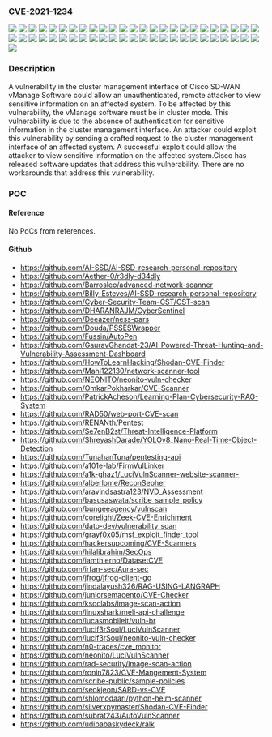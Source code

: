 ### [CVE-2021-1234](https://cve.mitre.org/cgi-bin/cvename.cgi?name=CVE-2021-1234)
![](https://img.shields.io/static/v1?label=Product&message=Cisco%20Catalyst%20SD-WAN%20Manager&color=blue)
![](https://img.shields.io/static/v1?label=Version&message=17.2.10%20&color=brightgreen)
![](https://img.shields.io/static/v1?label=Version&message=17.2.4%20&color=brightgreen)
![](https://img.shields.io/static/v1?label=Version&message=17.2.5%20&color=brightgreen)
![](https://img.shields.io/static/v1?label=Version&message=17.2.6%20&color=brightgreen)
![](https://img.shields.io/static/v1?label=Version&message=17.2.7%20&color=brightgreen)
![](https://img.shields.io/static/v1?label=Version&message=17.2.8%20&color=brightgreen)
![](https://img.shields.io/static/v1?label=Version&message=17.2.9%20&color=brightgreen)
![](https://img.shields.io/static/v1?label=Version&message=18.2.0%20&color=brightgreen)
![](https://img.shields.io/static/v1?label=Version&message=18.3.0%20&color=brightgreen)
![](https://img.shields.io/static/v1?label=Version&message=18.3.1%20&color=brightgreen)
![](https://img.shields.io/static/v1?label=Version&message=18.3.1.1%20&color=brightgreen)
![](https://img.shields.io/static/v1?label=Version&message=18.3.3%20&color=brightgreen)
![](https://img.shields.io/static/v1?label=Version&message=18.3.3.1%20&color=brightgreen)
![](https://img.shields.io/static/v1?label=Version&message=18.3.4%20&color=brightgreen)
![](https://img.shields.io/static/v1?label=Version&message=18.3.5%20&color=brightgreen)
![](https://img.shields.io/static/v1?label=Version&message=18.3.6%20&color=brightgreen)
![](https://img.shields.io/static/v1?label=Version&message=18.3.6.1%20&color=brightgreen)
![](https://img.shields.io/static/v1?label=Version&message=18.3.7%20&color=brightgreen)
![](https://img.shields.io/static/v1?label=Version&message=18.3.8%20&color=brightgreen)
![](https://img.shields.io/static/v1?label=Version&message=18.4.0%20&color=brightgreen)
![](https://img.shields.io/static/v1?label=Version&message=18.4.0.1%20&color=brightgreen)
![](https://img.shields.io/static/v1?label=Version&message=18.4.1%20&color=brightgreen)
![](https://img.shields.io/static/v1?label=Version&message=18.4.3%20&color=brightgreen)
![](https://img.shields.io/static/v1?label=Version&message=18.4.302%20&color=brightgreen)
![](https://img.shields.io/static/v1?label=Version&message=18.4.303%20&color=brightgreen)
![](https://img.shields.io/static/v1?label=Version&message=18.4.4%20&color=brightgreen)
![](https://img.shields.io/static/v1?label=Version&message=18.4.5%20&color=brightgreen)
![](https://img.shields.io/static/v1?label=Version&message=18.4.501_ES%20&color=brightgreen)
![](https://img.shields.io/static/v1?label=Version&message=18.4.501_es%20&color=brightgreen)
![](https://img.shields.io/static/v1?label=Version&message=18.4.6%20&color=brightgreen)
![](https://img.shields.io/static/v1?label=Version&message=19.0.0%20&color=brightgreen)
![](https://img.shields.io/static/v1?label=Version&message=19.0.1a%20&color=brightgreen)
![](https://img.shields.io/static/v1?label=Version&message=19.1.0%20&color=brightgreen)
![](https://img.shields.io/static/v1?label=Version&message=19.2.0%20&color=brightgreen)
![](https://img.shields.io/static/v1?label=Version&message=19.2.097%20&color=brightgreen)
![](https://img.shields.io/static/v1?label=Version&message=19.2.098%20&color=brightgreen)
![](https://img.shields.io/static/v1?label=Version&message=19.2.099%20&color=brightgreen)
![](https://img.shields.io/static/v1?label=Version&message=19.2.1%20&color=brightgreen)
![](https://img.shields.io/static/v1?label=Version&message=19.2.2%20&color=brightgreen)
![](https://img.shields.io/static/v1?label=Version&message=19.2.3%20&color=brightgreen)
![](https://img.shields.io/static/v1?label=Version&message=19.2.31%20&color=brightgreen)
![](https://img.shields.io/static/v1?label=Version&message=19.2.32%20&color=brightgreen)
![](https://img.shields.io/static/v1?label=Version&message=19.2.929%20&color=brightgreen)
![](https://img.shields.io/static/v1?label=Version&message=19.3.0%20&color=brightgreen)
![](https://img.shields.io/static/v1?label=Version&message=20.1.1%20&color=brightgreen)
![](https://img.shields.io/static/v1?label=Version&message=20.1.1.1%20&color=brightgreen)
![](https://img.shields.io/static/v1?label=Version&message=20.1.12%20&color=brightgreen)
![](https://img.shields.io/static/v1?label=Version&message=20.1.2%20&color=brightgreen)
![](https://img.shields.io/static/v1?label=Version&message=20.1.2_937%20&color=brightgreen)
![](https://img.shields.io/static/v1?label=Vulnerability&message=Exposure%20of%20Sensitive%20System%20Information%20to%20an%20Unauthorized%20Control%20Sphere&color=brightgreen)

### Description

A vulnerability in the cluster management interface of Cisco&nbsp;SD-WAN vManage Software could allow an unauthenticated, remote attacker to view sensitive information on an affected system. To be affected by this vulnerability, the vManage software must be in cluster mode.This vulnerability is due to the absence of authentication for sensitive information in the cluster management interface. An attacker could exploit this vulnerability by sending a crafted request to the cluster management interface of an affected system. A successful exploit could allow the attacker to view sensitive information on the affected system.Cisco&nbsp;has released software updates that address this vulnerability. There are no workarounds that address this vulnerability.

### POC

#### Reference
No PoCs from references.

#### Github
- https://github.com/AI-SSD/AI-SSD-research-personal-repository
- https://github.com/Aether-0/r3dly-d34dly
- https://github.com/Barrosleo/advanced-network-scanner
- https://github.com/Billy-Esteves/AI-SSD-research-personal-repository
- https://github.com/Cyber-Security-Team-CST/CST-scan
- https://github.com/DHARANRAJM/CyberSentinel
- https://github.com/Deeazer/ness-pars
- https://github.com/Douda/PSSESWrapper
- https://github.com/Fussin/AutoPen
- https://github.com/GauravGhandat-23/AI-Powered-Threat-Hunting-and-Vulnerability-Assessment-Dashboard
- https://github.com/HowToLearnHacking/Shodan-CVE-Finder
- https://github.com/Mahi122130/network-scanner-tool
- https://github.com/NEONITO/neonito-vuln-checker
- https://github.com/OmkarPokharkar/CVE-Scanner
- https://github.com/PatrickAcheson/Learning-Plan-Cybersecurity-RAG-System
- https://github.com/RAD50/web-port-CVE-scan
- https://github.com/RENANth/Pentest
- https://github.com/Se7enB2st/Threat-Intelligence-Platform
- https://github.com/ShreyashDarade/YOLOv8_Nano-Real-Time-Object-Detection
- https://github.com/TunahanTuna/pentesting-api
- https://github.com/a101e-lab/FirmVulLinker
- https://github.com/a1k-ghaz1/LuciVulnScanner-website-scanner-
- https://github.com/alberlome/ReconSepher
- https://github.com/aravindsastra123/NVD_Assessment
- https://github.com/basusaswata/scribe_sample_policy
- https://github.com/bungeeagency/vulnscan
- https://github.com/corelight/Zeek-CVE-Enrichment
- https://github.com/dato-dev/vulnerability_scan
- https://github.com/grayf0x05/msf_exploit_finder_tool
- https://github.com/hackersupcoming/CVE-Scanners
- https://github.com/hilalibrahim/SecOps
- https://github.com/iamthierno/DatasetCVE
- https://github.com/irfan-sec/Aura-sec
- https://github.com/jfrog/jfrog-client-go
- https://github.com/jindalayush326/RAG-USING-LANGRAPH
- https://github.com/juniorsemacento/CVE-Checker
- https://github.com/ksoclabs/image-scan-action
- https://github.com/linuxshark/meli-api-challenge
- https://github.com/lucasmobileit/vuln-br
- https://github.com/lucif3rSoul/LuciVulnScanner
- https://github.com/lucif3rSoul/neonito-vuln-checker
- https://github.com/n0-traces/cve_monitor
- https://github.com/neonito/LuciVulnScanner
- https://github.com/rad-security/image-scan-action
- https://github.com/ronin7823/CVE-Mangement-System
- https://github.com/scribe-public/sample-policies
- https://github.com/seokjeon/SARD-vs-CVE
- https://github.com/shlomodaari/python-helm-scanner
- https://github.com/silverxpymaster/Shodan-CVE-Finder
- https://github.com/subrat243/AutoVulnScanner
- https://github.com/udibabaskydeck/ralk

